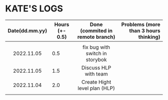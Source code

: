 # KATE'S LOGS

| Date(dd.mm.yy) | Hours (+- 0.5) | Done (commited in remote branch) | Problems (more than 3 hours thinking) |
| :------------: | -------------- | :------------------------------: | ------------------------------------: |
|                |                |                                  |                                       |
|   2022.11.05   | 0.5            | fix bug with switch in storybok  |                                       |
|   2022.11.05   | 1.5            |      Discuss HLP with team       |                                       |
|   2022.11.04   | 2.0            |  Create Hight level plan (HLP)   |                                       |
|                |                |                                  |                                       |
